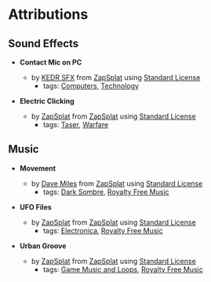 # Attributions

## Sound Effects
- **Contact Mic on PC**
    - by [KEDR SFX](https://www.zapsplat.com/author/kedrsfx/) from [ZapSplat](https://www.zapsplat.com/music/contact-mic-pc-computer-is-running-mics-attached-to-metal-case/) using [Standard License](https://www.zapsplat.com/license-type/standard-license/)
        - tags: [Computers](https://www.zapsplat.com/sound-effect-category/computers/), [Technology](https://www.zapsplat.com/sound-effect-category/technology/)

- **Electric Clicking**
    - by [ZapSplat](https://www.zapsplat.com/author/zapsplat/) from [ZapSplat](https://www.zapsplat.com/music/taser-gun-electric-clicking-zaps-sparks-4/) using [Standard License](https://www.zapsplat.com/license-type/standard-license/)
        - tags: [Taser](https://www.zapsplat.com/sound-effect-category/taser/), [Warfare](https://www.zapsplat.com/sound-effect-category/war-and-weapons/)

## Music
- **Movement**
    - by [Dave Miles](https://www.zapsplat.com/author/dave-miles-music/) from [ZapSplat](https://www.zapsplat.com/music/movement-a-dark-sombre-and-serious-downtempo-trip-hop-inspired-piece/) using [Standard License](https://www.zapsplat.com/license-type/standard-license/)
        - tags: [Dark Sombre](https://www.zapsplat.com/sound-effect-category/dark-sombre/), [Royalty Free Music](https://www.zapsplat.com/sound-effect-category/royalty-free-music/)

- **UFO Files**
    - by [ZapSplat](https://www.zapsplat.com/author/zapsplat/) from [ZapSplat](https://www.zapsplat.com/music/ufo-files-mid-paced-electronic-with-a-mysterious-and-slightly-sinister-feel-synth-pads-electronic-bass-and-drums-and-arpeggio/) using [Standard License](https://www.zapsplat.com/license-type/standard-license/)
        - tags: [Electronica](https://www.zapsplat.com/sound-effect-category/electronica/), [Royalty Free Music](https://www.zapsplat.com/sound-effect-category/royalty-free-music/)

- **Urban Groove**
    - by [ZapSplat](https://www.zapsplat.com/author/zapsplat/) from [ZapSplat](https://www.zapsplat.com/music/game-music-action-urban-groove-electro-breakbeat-with-a-funky-electronic-bass-and-record-scratching/) using [Standard License](https://www.zapsplat.com/license-type/standard-license/)
        - tags: [Game Music and Loops](https://www.zapsplat.com/sound-effect-category/game-music-and-loops/), [Royalty Free Music](https://www.zapsplat.com/sound-effect-category/royalty-free-music/)
